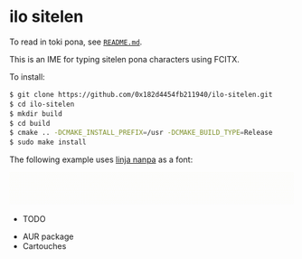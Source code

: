 # ilo sitelen

To read in toki pona, see [`README.md`](https://github.com/0x182d4454fb211940/ilo-sitelen/blob/master/README.md).

This is an IME for typing sitelen pona characters using FCITX.

To install:

```bash
$ git clone https://github.com/0x182d4454fb211940/ilo-sitelen.git
$ cd ilo-sitelen
$ mkdir build
$ cd build
$ cmake .. -DCMAKE_INSTALL_PREFIX=/usr -DCMAKE_BUILD_TYPE=Release
$ sudo make install
```

The following example uses [linja nanpa](https://github.com/ETBCOR/nasin-nanpa) as a font:

![Example input](https://raw.githubusercontent.com/0x182d4454fb211940/ilo-sitelen/master/example.gif)

* TODO

- AUR package
- Cartouches
